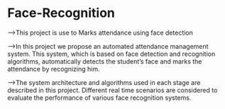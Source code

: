 # Face-Recognition

-->This project is use to Marks attendance  using face detection

-->In this project we propose an automated attendance management system. This system, which  is based on face detection and recognition algorithms, automatically detects the student’s face and  marks the attendance by recognizing him. 

-->The system  architecture and algorithms used in each stage are described in this project. Different real time  scenarios are considered to evaluate the performance of various face recognition systems. 



